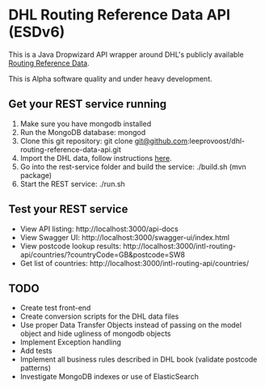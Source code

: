 # DHL Routing Reference Data API (ESDv6)

This is a Java Dropwizard API wrapper around DHL's publicly available [Routing Reference Data](http://www.dhl.co.uk/en/express/resource_centre/integrated_shipping_solutions/developer_download_centre1.html#reference_data).

This is Alpha software quality and under heavy development.

## Get your REST service running

1. Make sure you have mongodb installed
2. Run the MongoDB database: mongod
3. Clone this git repository: git clone git@github.com:leeprovoost/dhl-routing-reference-data-api.git
4. Import the DHL data, follow instructions [here](https://github.com/leeprovoost/dhl-routing-reference-data-api/tree/master/routing_reference_data).
3. Go into the rest-service folder and build the service: ./build.sh (mvn package)
4. Start the REST service: ./run.sh

## Test your REST service

- View API listing: http://localhost:3000/api-docs
- View Swagger UI: http://localhost:3000/swagger-ui/index.html
- View postcode lookup results: http://localhost:3000/intl-routing-api/countries/?countryCode=GB&postcode=SW8
- Get list of countries: http://localhost:3000/intl-routing-api/countries/

## TODO

- Create test front-end
- Create conversion scripts for the DHL data files
- Use proper Data Transfer Objects instead of passing on the model object and hide ugliness of mongodb objects
- Implement Exception handling
- Add tests
- Implement all business rules described in DHL book (validate postcode patterns)
- Investigate MongoDB indexes or use of ElasticSearch
